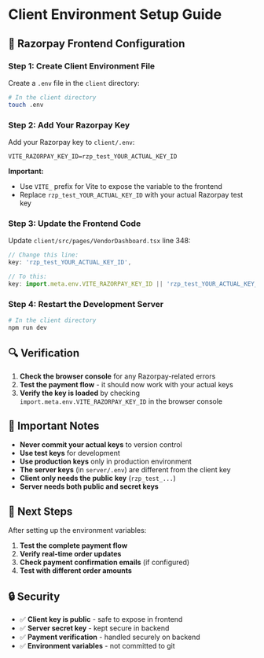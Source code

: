 # Client Environment Setup Guide

## 🔧 Razorpay Frontend Configuration

### **Step 1: Create Client Environment File**

Create a `.env` file in the `client` directory:

```bash
# In the client directory
touch .env
```

### **Step 2: Add Your Razorpay Key**

Add your Razorpay key to `client/.env`:

```env
VITE_RAZORPAY_KEY_ID=rzp_test_YOUR_ACTUAL_KEY_ID
```

**Important:** 
- Use `VITE_` prefix for Vite to expose the variable to the frontend
- Replace `rzp_test_YOUR_ACTUAL_KEY_ID` with your actual Razorpay test key

### **Step 3: Update the Frontend Code**

Update `client/src/pages/VendorDashboard.tsx` line 348:

```javascript
// Change this line:
key: 'rzp_test_YOUR_ACTUAL_KEY_ID',

// To this:
key: import.meta.env.VITE_RAZORPAY_KEY_ID || 'rzp_test_YOUR_ACTUAL_KEY_ID',
```

### **Step 4: Restart the Development Server**

```bash
# In the client directory
npm run dev
```

## 🔍 **Verification**

1. **Check the browser console** for any Razorpay-related errors
2. **Test the payment flow** - it should now work with your actual keys
3. **Verify the key is loaded** by checking `import.meta.env.VITE_RAZORPAY_KEY_ID` in the browser console

## 📝 **Important Notes**

- **Never commit your actual keys** to version control
- **Use test keys** for development
- **Use production keys** only in production environment
- **The server keys** (in `server/.env`) are different from the client key
- **Client only needs the public key** (`rzp_test_...`)
- **Server needs both public and secret keys**

## 🚀 **Next Steps**

After setting up the environment variables:

1. **Test the complete payment flow**
2. **Verify real-time order updates**
3. **Check payment confirmation emails** (if configured)
4. **Test with different order amounts**

## 🔒 **Security**

- ✅ **Client key is public** - safe to expose in frontend
- ✅ **Server secret key** - kept secure in backend
- ✅ **Payment verification** - handled securely on backend
- ✅ **Environment variables** - not committed to git 